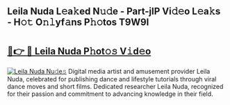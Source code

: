 ## Leila Nuda L𝚎a𝚔ed N𝚞𝚍e - Part-jIP Vi𝚍𝚎o L𝚎a𝚔s - H𝚘𝚝 O𝚗𝚕yf𝚊ns P𝚑𝚘tos T9W9l

# <h2><a href="http://kf1t0g.oniu.top/?m=Leila+Nuda">🔗👉 🔴 Leila Nuda P𝚑ot𝚘𝚜 V𝚒d𝚎o</a></h2>

[![Leila Nuda Nu𝚍e𝚜](https://i.imgur.com/0qMVB7G.gif)](http://kf1t0g.oniu.top/?m=Leila+Nuda)
Digital media artist and amusement provider Leila Nuda, celebrated for publishing dance and lifestyle tutorials through viral dance moves and short films. Dedicated researcher Leila Nuda, recognized for their passion and commitment to advancing knowledge in their field.  

